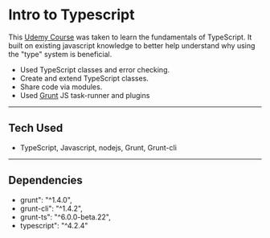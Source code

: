 # Intro to Typescript

This [Udemy Course](https://www.udemy.com/course/typescript/) was taken to learn the fundamentals of TypeScript. It built on existing javascript knowledge to better help understand why using the "type" system is beneficial.

- Used TypeScript classes and error checking.
- Create and extend TypeScript classes.
- Share code via modules.
- Used [Grunt](https://gruntjs.com/) JS task-runner and plugins

---

## Tech Used

- TypeScript, Javascript, nodejs, Grunt, Grunt-cli

---

## Dependencies

- grunt": "^1.4.0",
- grunt-cli": "^1.4.2",
- grunt-ts": "^6.0.0-beta.22",
- typescript": "^4.2.4"


 